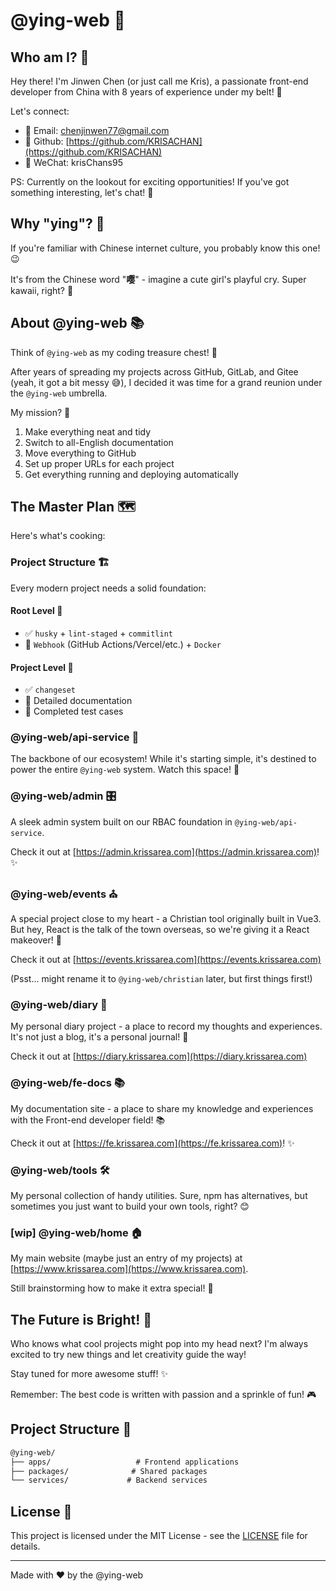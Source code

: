 # @ying-web 🌟

## Who am I? 👋

Hey there! I'm Jinwen Chen (or just call me Kris), a passionate front-end developer from China with 8 years of experience under my belt! 🚀

Let's connect:

-   📧 Email: [chenjinwen77@gmail.com](mailto:chenjinwen77@gmail.com)
-   🐙 Github: [https://github.com/KRISACHAN](https://github.com/KRISACHAN)
-   💬 WeChat: krisChans95

PS: Currently on the lookout for exciting opportunities! If you've got something interesting, let's chat! 🤝

## Why "ying"? 🤔

If you're familiar with Chinese internet culture, you probably know this one! 😉

It's from the Chinese word "**嘤**" - imagine a cute girl's playful cry. Super kawaii, right? 🎀

## About @ying-web 📚

Think of `@ying-web` as my coding treasure chest! 💎

After years of spreading my projects across GitHub, GitLab, and Gitee (yeah, it got a bit messy 😅), I decided it was time for a grand reunion under the `@ying-web` umbrella.

My mission? 🎯

1. Make everything neat and tidy
2. Switch to all-English documentation
3. Move everything to GitHub
4. Set up proper URLs for each project
5. Get everything running and deploying automatically

## The Master Plan 🗺️

Here's what's cooking:

### Project Structure 🏗️

Every modern project needs a solid foundation:

#### Root Level 🌳

-   ✅ `husky` + `lint-staged` + `commitlint`
-   🚧 `Webhook` (GitHub Actions/Vercel/etc.) + `Docker`

#### Project Level 🌱

-   ✅ `changeset`
-   🚧 Detailed documentation
-   🚧 Completed test cases

### @ying-web/api-service 🔌

The backbone of our ecosystem! While it's starting simple, it's destined to power the entire `@ying-web` system. Watch this space! 🚀

### @ying-web/admin 🎛️

A sleek admin system built on our RBAC foundation in `@ying-web/api-service`.

Check it out at [https://admin.krissarea.com](https://admin.krissarea.com)! ✨

### @ying-web/events ⛪

A special project close to my heart - a Christian tool originally built in Vue3. But hey, React is the talk of the town overseas, so we're giving it a React makeover! 🔄

Check it out at [https://events.krissarea.com](https://events.krissarea.com)

(Psst... might rename it to `@ying-web/christian` later, but first things first!)

### @ying-web/diary 📔

My personal diary project - a place to record my thoughts and experiences. It's not just a blog, it's a personal journal! 📖

Check it out at [https://diary.krissarea.com](https://diary.krissarea.com)

### @ying-web/fe-docs 📚

My documentation site - a place to share my knowledge and experiences with the Front-end developer field! 📚

Check it out at [https://fe.krissarea.com](https://fe.krissarea.com)! ✨

### @ying-web/tools 🛠️

My personal collection of handy utilities. Sure, npm has alternatives, but sometimes you just want to build your own tools, right? 😊

### [wip] @ying-web/home 🏠

My main website (maybe just an entry of my projects) at [https://www.krissarea.com](https://www.krissarea.com).

Still brainstorming how to make it extra special! 🎨

## The Future is Bright! 🌈

Who knows what cool projects might pop into my head next? I'm always excited to try new things and let creativity guide the way!

Stay tuned for more awesome stuff! ✨

Remember: The best code is written with passion and a sprinkle of fun! 🎮

## Project Structure 📂

```txt
@ying-web/
├── apps/                   # Frontend applications
├── packages/              # Shared packages
└── services/             # Backend services
```

## License 📄

This project is licensed under the MIT License - see the [LICENSE](LICENSE) file for details.

---

Made with ❤️ by the @ying-web
